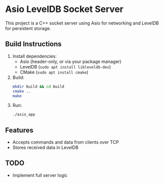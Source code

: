 # Asio LevelDB Socket Server

This project is a C++ socket server using Asio for networking and LevelDB for persistent storage.

## Build Instructions

1. Install dependencies:
   - Asio (header-only, or via your package manager)
   - LevelDB (`sudo apt install libleveldb-dev`)
   - CMake (`sudo apt install cmake`)
2. Build:
   ```bash
   mkdir build && cd build
   cmake ..
   make
   ```
3. Run:
   ```bash
   ./asio_app
   ```

## Features
- Accepts commands and data from clients over TCP
- Stores received data in LevelDB

## TODO
- Implement full server logic
